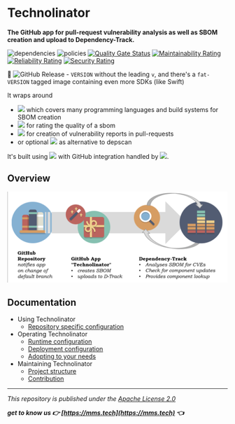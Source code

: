 # Technolinator

**The GitHub app for pull-request vulnerability analysis as well as SBOM creation and upload to Dependency-Track.**

![dependencies](https://dtrack.mmst.eu/api/v1/badge/vulns/project/technolinator/main) ![policies](https://dtrack.mmst.eu/api/v1/badge/violations/project/technolinator/main)
[![Quality Gate Status](https://sonarqube.cloud.mmst.eu/api/project_badges/measure?project=technolinator%3Amain&metric=alert_status&token=squ_c20d5a134cfb4e85c6046de00451b6f4d21ee225)](https://sonarqube.cloud.mmst.eu/dashboard?id=technolinator%3Amain) [![Maintainability Rating](https://sonarqube.cloud.mmst.eu/api/project_badges/measure?project=technolinator%3Amain&metric=sqale_rating&token=squ_c20d5a134cfb4e85c6046de00451b6f4d21ee225)](https://sonarqube.cloud.mmst.eu/dashboard?id=technolinator%3Amain) [![Reliability Rating](https://sonarqube.cloud.mmst.eu/api/project_badges/measure?project=technolinator%3Amain&metric=reliability_rating&token=squ_c20d5a134cfb4e85c6046de00451b6f4d21ee225)](https://sonarqube.cloud.mmst.eu/dashboard?id=technolinator%3Amain) [![Security Rating](https://sonarqube.cloud.mmst.eu/api/project_badges/measure?project=technolinator%3Amain&metric=security_rating&token=squ_c20d5a134cfb4e85c6046de00451b6f4d21ee225)](https://sonarqube.cloud.mmst.eu/dashboard?id=technolinator%3Amain)

🚢 ![GitHub Release](https://img.shields.io/github/v/release/MediaMarktSaturn/technolinator?sort=semver&style=flat-square&label=ghcr.io%2Fmediamarktsaturn%2Ftechnolinator%3AVERSION) - `VERSION` without the leading `v`, and there's a `fat-VERSION` tagged image containing even more SDKs (like Swift)

It wraps around
* [![](https://img.shields.io/badge/dynamic/yaml?url=https%3A%2F%2Fraw.githubusercontent.com%2FMediaMarktSaturn%2Ftechnolinator%2Fmain%2F.github%2Fworkflows%2Fci.yml&query=%24.env.CDXGEN_VERSION&style=flat-square&label=cdxgen)](https://github.com/CycloneDX/cdxgen) which covers many programming languages and build systems for SBOM creation
* [![](https://img.shields.io/badge/dynamic/yaml?url=https%3A%2F%2Fraw.githubusercontent.com%2FMediaMarktSaturn%2Ftechnolinator%2Fmain%2F.github%2Fworkflows%2Fci.yml&query=%24.env.SBOMQS_VERSION&style=flat-square&label=sbomqs)](https://github.com/interlynk-io/sbomqs) for rating the quality of a sbom
* [![](https://img.shields.io/badge/dynamic/yaml?url=https%3A%2F%2Fraw.githubusercontent.com%2FMediaMarktSaturn%2Ftechnolinator%2Fmain%2F.github%2Fworkflows%2Fci.yml&query=%24.env.DEPSCAN_VERSION&style=flat-square&label=depscan)](https://github.com/owasp-dep-scan/dep-scan) for creation of vulnerability reports in pull-requests
* or optional [![](https://img.shields.io/badge/dynamic/yaml?url=https%3A%2F%2Fraw.githubusercontent.com%2FMediaMarktSaturn%2Ftechnolinator%2Fmain%2F.github%2Fworkflows%2Fci.yml&query=%24.env.GRYPE_VERSION&style=flat-square&label=grype)](https://github.com/anchore/grype) as alternative to depscan

It's built using [![](https://img.shields.io/badge/dynamic/xml?url=https%3A%2F%2Fraw.githubusercontent.com%2FMediaMarktSaturn%2Ftechnolinator%2Fmain%2Fpom.xml&query=%2F%2F*%5Blocal-name()%20%3D%20'quarkus.platform.version'%5D%2Ftext()&style=flat-square&label=Quarkus)](https://quarkus.io/) with GitHub integration handled by [![](https://img.shields.io/badge/dynamic/xml?url=https%3A%2F%2Fraw.githubusercontent.com%2FMediaMarktSaturn%2Ftechnolinator%2Fmain%2Fpom.xml&query=%2F%2F*%5Blocal-name()%20%3D%20'quarkus-github-app.version'%5D%2Ftext()&style=flat-square&label=Quarkiverse%20GitHub%20App)](https://quarkiverse.github.io/quarkiverse-docs/quarkus-github-app/dev/index.html).

## Overview

![](docs/img/overview.png)

## Documentation

* Using Technolinator
  * [Repository specific configuration](docs/Repository_Config.md)
* Operating Technolinator
  * [Runtime configuration](docs/Runtime_Config.md)
  * [Deployment configuration](docs/Deployment_Config.md)
  * [Adopting to your needs](docs/Adoption.md)
* Maintaining Technolinator
  * [Project structure](docs/Project_Structure.md)
  * [Contribution](docs/Contribution.md)

---

_This repository is published under the [Apache License 2.0](https://www.apache.org/licenses/LICENSE-2.0)_

**_get to know us 👉 [https://mms.tech](https://mms.tech) 👈_**
